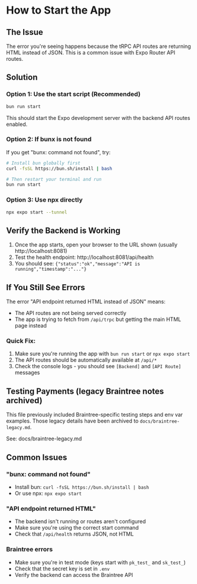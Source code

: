 # How to Start the App

## The Issue
The error you're seeing happens because the tRPC API routes are returning HTML instead of JSON. This is a common issue with Expo Router API routes.

## Solution

### Option 1: Use the start script (Recommended)
```bash
bun run start
```

This should start the Expo development server with the backend API routes enabled.

### Option 2: If bunx is not found
If you get "bunx: command not found", try:

```bash
# Install bun globally first
curl -fsSL https://bun.sh/install | bash

# Then restart your terminal and run
bun run start
```

### Option 3: Use npx directly
```bash
npx expo start --tunnel
```

## Verify the Backend is Working

1. Once the app starts, open your browser to the URL shown (usually http://localhost:8081)
2. Test the health endpoint: http://localhost:8081/api/health
3. You should see: `{"status":"ok","message":"API is running","timestamp":"..."}`

## If You Still See Errors

The error "API endpoint returned HTML instead of JSON" means:
- The API routes are not being served correctly
- The app is trying to fetch from `/api/trpc` but getting the main HTML page instead

### Quick Fix:
1. Make sure you're running the app with `bun run start` or `npx expo start`
2. The API routes should be automatically available at `/api/*`
3. Check the console logs - you should see `[Backend]` and `[API Route]` messages

## Testing Payments (legacy Braintree notes archived)

This file previously included Braintree-specific testing steps and env var examples. Those legacy details have been archived to `docs/braintree-legacy.md`.

See: docs/braintree-legacy.md

## Common Issues

### "bunx: command not found"
- Install bun: `curl -fsSL https://bun.sh/install | bash`
- Or use npx: `npx expo start`

### "API endpoint returned HTML"
- The backend isn't running or routes aren't configured
- Make sure you're using the correct start command
- Check that `/api/health` returns JSON, not HTML

### Braintree errors
- Make sure you're in test mode (keys start with `pk_test_` and `sk_test_`)
- Check that the secret key is set in `.env`
- Verify the backend can access the Braintree API
